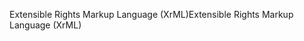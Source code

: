 <span data-ttu-id="b9af4-101">Extensible Rights Markup Language (XrML)</span><span class="sxs-lookup"><span data-stu-id="b9af4-101">Extensible Rights Markup Language (XrML)</span></span>